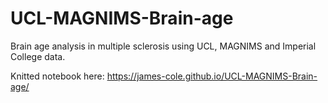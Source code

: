 # UCL-MAGNIMS-Brain-age
Brain age analysis in multiple sclerosis using UCL, MAGNIMS and Imperial College data.

Knitted notebook here: https://james-cole.github.io/UCL-MAGNIMS-Brain-age/
